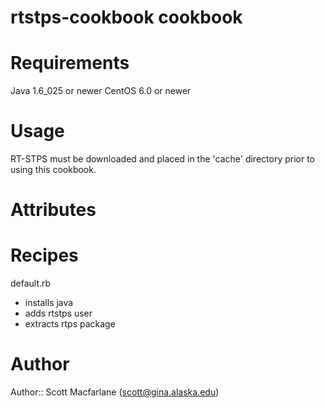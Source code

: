 # rtstps-cookbook cookbook

# Requirements
Java 1.6_025 or newer
CentOS 6.0 or newer

# Usage
RT-STPS must be downloaded and placed in the 'cache' directory prior to using this cookbook.

# Attributes

# Recipes
default.rb
  - installs java
  - adds rtstps user
  - extracts rtps package

# Author

Author:: Scott Macfarlane (<scott@gina.alaska.edu>)
